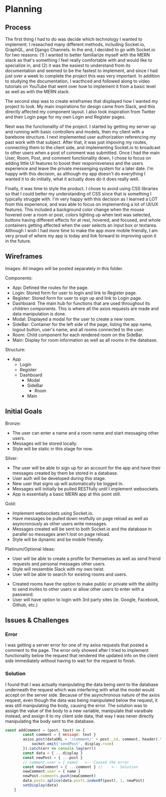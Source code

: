 # Planning

## Process

The first thing I had to do was decide which technology I wanted to implement. I reseached many different methods, including Socket.io, GraphQL, and Django Channels. In the end, I decided to go with Socket.io for two reasons: (1) I wanted to better familiarize myself with the MERN stack as that's something I feel really comfortable with and would like to specialize in, and (2) it was the easiest to understand from its documentation and seemed to be the fastest to implement, and since I had just over a week to complete the project this was very important. In addition to studying the documentation, I wacthced and followed along to video tutorials on YouTube that went over how to implement it from a basic level as well as with the MERN stack.

The second step was to create wireframes that displayed how I wanted my project to look. My main inspirations for design came from Slack, and this directly affected my component layout. I also took inspiration from Twitter and their Login page for my own Login and Register pages.

Next was the functionality of the project. I started by getting my server up and running with basic controllers and models, then my client with a barebone structure. I next implemented user authorization referencing my past work with that subject. After that, it was just impoving my routes, connecting them to the client side, and implementing Socket.io to broadcast to other users when a post of comment was submitted. Once I had the main User, Room, Post, and comment functionality down, I chose to focus on adding little UI features to boost their responisveness and the users experience and leave the private messenging system for a later date. I'm happy with this decision, as although my app doesn't do everything I wanted it to do initially, what it actually does do it does really well.

Finally, it was time to style the product. I chose to avoid using CSS libraries so that I could better my understanding of CSS since that is something I typically struggle with. I'm very happy with this decision as I learned a LOT from this experience, and was able to focus on implementing a lot of UI/UX features. This included a background color change when the mouse hovered over a room or post, colors lighting up when text was selected, buttons having different effects for at rest, hovered, and focused, and whole containers getting affected when the user selects an input box or textarea. Although I wish I had more time to make the app more mobile friendly, I am very proud of where my app is today and llok forward to improving upon it in the future.

## Wireframes

Images: All images will be posted separately in this folder.

Components:
-   App: Defined the routes for the page.
-   Login: Stored form for user to login and link to Register page.
-   Register: Stored form for user to sign up and link to Login page.
-   Dashboard: The main hub for functions that are used throughout its children components. This is where all the axios requests are made and data manipulation is done.
-   Modal: Displayed a modal for the user to create a new room.
-   SideBar: Container for the left side of the page, listing the app name, logout button, user's name, and all rooms connected to the user.
-   Room: Child component for each rendered room on the SideBar.
-   Main: Display for room information as well as all rooms in the database.

Structure:
-   App
    -   Login
    -   Register
    -   Dashboard
        -   Modal
        -   SideBar
            -   Room
        -   Main

## Initial Goals

Bronze:
-   The user can enter a name and a room name and start messaging other users. 
-   Messages will be stored locally.
-   Style will be static in this stage for now.

Silver:
-   The user will be able to sign up for an account for the app and have their messages created by them be stored in a database.
-   User auth will be developed during this stage.
-   New user that signs up will automatically be logged in.
-   Messages will initially be pulled RESTfully until I implement websockets. 
-   App is essentially a basic MERN app at this point still.

Gold:
-   Implement websockets using Socket.io.
-   Have messages be pulled down restfully on page reload as well as asyncronously as other users write messages.
-   Messages created will be sent to both Socket.io and the database in parallel so messages aren't lost on page reload.
-   Style will be dynamic and be mobile friendly.

Platinum/Optional Ideas:
*   User will be able to create a profile for themselves as well as send friend requests and personal messages other users.
*   Style will ressemble Slack with my own twist.
*   User will be able to search for existing rooms and users.
-   Created rooms have the option to make public or private with the ability to send invites to other users or allow other users to enter with a password.
-   User will have option to login with 3rd party sites (ie. Google, Facebook, Github, etc.)

## Issues & Challenges

### Error

I was getting a server error for one of my axios requests that posted a comment to the page. The error only showed after I tried to implement functionality below the request that rendered the updated info on the client side immediately without having to wait for the request to finish.

### Solution

I found that I was actually manipulating the data being sent to the database underneath the request which was interfering with what the model would accept on the server side. Because of the asynchronous nature of the axios request, even though the data was being manipulated below the request, it was still manipulating the body, causing the error. The solution was to assign the value of the body to a new variable, manipulate that varaibale instead, and assign it to my client side data, that way I was never directly manipulating the body sent to the database.

```Dashboard.js
const addComment = (post, text) => {
        const comment = { message: text }
        axios.post(dataURL + '/comment/' + post._id, comment, header).then(() => {
            socket.emit('sendPost', display.room)
        }).catch(err => console.log(err))
        const data = { ...display }
        const newPost = { ...post }
        // comment.user = { name}   <-- Caused the error
        const newComment = { ...comment } //    <-- Solution
        newComment.user = { name }
        newPost.comments.push(newComment)
        data.posts.splice(data.posts.indexOf(post), 1, newPost)
        setDisplay(data)
    }
```